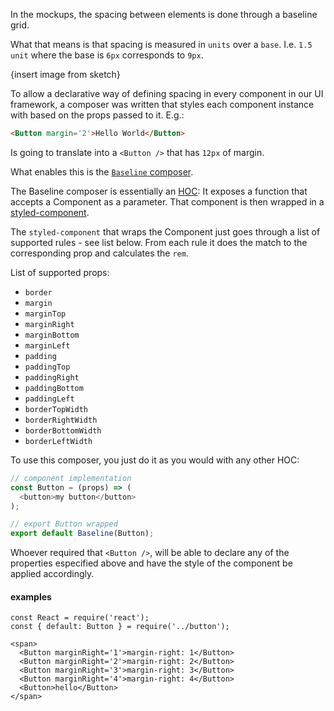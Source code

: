 In the mockups, the spacing between elements is done through a baseline grid.

What that means is that spacing is measured in `units` over a `base`. I.e. `1.5
unit` where the base is `6px` corresponds to `9px`.

{insert image from sketch}

To allow a declarative way of defining spacing in every component in our UI
framework, a composer was written that styles each component instance with based
on the props passed to it. E.g.:

```html
<Button margin='2'>Hello World</Button>
```

Is going to translate into a `<Button />` that has `12px` of margin.

What enables this is the
[`Baseline` composer](https://github.com/yldio/joyent-portal/blob/a5774063ed8caf2569aff2905af2d7dca7a01a52/ui/src/shared/composers/index.js#L51).

The Baseline composer is essentially an
[HOC](https://medium.com/@dan_abramov/mixins-are-dead-long-live-higher-order-components-94a0d2f9e750):
It exposes a function that accepts a Component as a parameter. That component is
then wrapped in a
[styled-component](https://github.com/styled-components/styled-components#overriding-component-styles).

The `styled-component` that wraps the Component just goes through a list of
supported rules - see list below. From each rule it does the match to the
corresponding prop and calculates the `rem`.

List of supported props:

* `border`
* `margin`
* `marginTop`
* `marginRight`
* `marginBottom`
* `marginLeft`
* `padding`
* `paddingTop`
* `paddingRight`
* `paddingBottom`
* `paddingLeft`
* `borderTopWidth`
* `borderRightWidth`
* `borderBottomWidth`
* `borderLeftWidth`

To use this composer, you just do it as you would with any other HOC:

```js static
// component implementation
const Button = (props) => (
  <button>my button</button>
);

// export Button wrapped
export default Baseline(Button);
```

Whoever required that `<Button />`, will be able to declare any of the
properties especified above and have the style of the component be applied
accordingly.

#### examples

```
const React = require('react');
const { default: Button } = require('../button');

<span>
  <Button marginRight='1'>margin-right: 1</Button>
  <Button marginRight='2'>margin-right: 2</Button>
  <Button marginRight='3'>margin-right: 3</Button>
  <Button marginRight='4'>margin-right: 4</Button>
  <Button>hello</Button>
</span>
```
